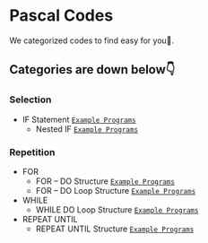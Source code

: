 # Pascal Codes
We categorized codes to find easy for you🤗.

## Categories are down below👇

### Selection

- IF Statement [``Example Programs``](https://github.com/TharukRenuja/Pascal/tree/main/Pascal%20Codes/IF/)
    - Nested IF [``Example Programs``](https://github.com/TharukRenuja/Pascal/tree/main/Pascal%20Codes/IF/Nested%20IF/)

### Repetition
- FOR
  - FOR – DO Structure [``Example Programs``](https://github.com/TharukRenuja/Pascal/tree/main/Pascal%20Codes/For/FOR-DO/)
  - FOR – DO Loop Structure [``Example Programs``](https://github.com/TharukRenuja/Pascal/tree/main/Pascal%20Codes/For/FOR-DO%20Loop/)
- WHILE
  - WHILE DO Loop Structure [``Example Programs``](https://github.com/TharukRenuja/Pascal/tree/main/Pascal%20Codes/While%20DO%20Loop/)
- REPEAT UNTIL
  - REPEAT UNTIL Structure [``Example Programs``](https://github.com/TharukRenuja/Pascal/tree/main/Pascal%20Codes/Repeat%20Until/)
